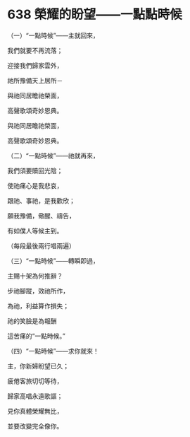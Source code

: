 # 638 榮耀的盼望——一點點時候

（一）“一點時候”——主就回來，

我們就要不再流落；

迎接我們歸家雲外，

祂所豫備天上居所－

與祂同居瞻祂榮面，

高聲歌頌奇妙恩典。

與祂同居瞻祂榮面，

高聲歌頌奇妙恩典。

（二）“一點時候”——祂就再來，

我們須要贖回光陰；

使祂痛心是我悲哀，

跟祂、事祂，是我歡欣；

願我豫備，儆醒、禱告，

有如僕人等候主到。

（每段最後兩行唱兩遍）

（三）“一點時候”——轉瞬即過，

主賜十架為何推辭？

步祂腳蹤，效祂所作，

為祂，利益算作損失；

祂的笑臉是為報酬

這苦痛的“一點時候。”

（四）“一點時候”——求你就來！

主，你新婦盼望已久；

疲倦客旅切切等待，

歸家高唱永遠歌謳；

見你真體榮耀無比，

並要改變完全像你。


